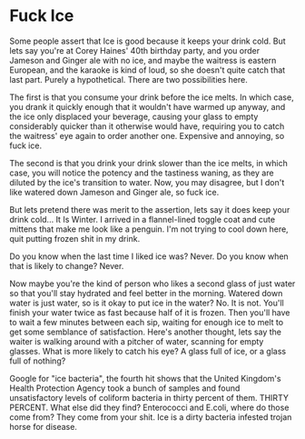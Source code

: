 Fuck Ice
========

Some people assert that Ice is good because it keeps your drink cold.
But lets say you're at Corey Haines' 40th birthday party, and you order Jameson and Ginger ale with no ice,
and maybe the waitress is eastern European, and the karaoke is kind of loud, so she doesn't quite catch that last part.
Purely a hypothetical.
There are two possibilities here.

The first is that you consume your drink before the ice melts.
In which case, you drank it quickly enough that it wouldn't have warmed up anyway, and the ice only displaced your beverage,
causing your glass to empty considerably quicker than it otherwise would have, requiring you to catch the waitress' eye again to order another one.
Expensive and annoying, so fuck ice.

The second is that you drink your drink slower than the ice melts, in which case, you will notice the potency and the tastiness waning,
as they are diluted by the ice's transition to water.
Now, you may disagree, but I don't like watered down Jameson and Ginger ale, so fuck ice.

But lets pretend there was merit to the assertion, lets say it does keep your drink cold... It Is Winter.
I arrived in a flannel-lined toggle coat and cute mittens that make me look like a penguin.
I'm not trying to cool down here, quit putting frozen shit in my drink.

Do you know when the last time I liked ice was? Never. Do you know when that is likely to change? Never.

Now maybe you're the kind of person who likes a second glass of just water so that you'll stay hydrated and feel better in the morning.
Watered down water is just water, so is it okay to put ice in the water? No. It is not.
You'll finish your water twice as fast because half of it is frozen.
Then you'll have to wait a few minutes between each sip, waiting for enough ice to melt to get some semblance of satisfaction.
Here's another thought, lets say the waiter is walking around with a pitcher of water, scanning for empty glasses.
What is more likely to catch his eye? A glass full of ice, or a glass full of nothing?

Google for "ice bacteria", the fourth hit shows that the United Kingdom's Health Protection Agency took a bunch of samples and found
unsatisfactory levels of coliform bacteria in thirty percent of them. THIRTY PERCENT.
What else did they find? Enterococci and E.coli, where do those come from? They come from your shit.
Ice is a dirty bacteria infested trojan horse for disease.
